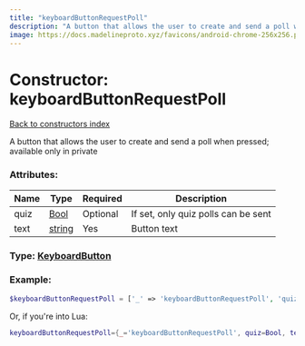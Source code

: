 ```yaml
---
title: "keyboardButtonRequestPoll"
description: "A button that allows the user to create and send a poll when pressed; available only in private"
image: https://docs.madelineproto.xyz/favicons/android-chrome-256x256.png
---
```

# Constructor: keyboardButtonRequestPoll  
[Back to constructors index](index.md)



A button that allows the user to create and send a poll when pressed; available only in private

### Attributes:

| Name     |    Type       | Required | Description |
|----------|---------------|----------|-------------|
|quiz|[Bool](../types/Bool.md) | Optional|If set, only quiz polls can be sent|
|text|[string](../types/string.md) | Yes|Button text|



### Type: [KeyboardButton](../types/KeyboardButton.md)


### Example:

```php
$keyboardButtonRequestPoll = ['_' => 'keyboardButtonRequestPoll', 'quiz' => Bool, 'text' => 'string'];
```  


Or, if you're into Lua:

```lua
keyboardButtonRequestPoll={_='keyboardButtonRequestPoll', quiz=Bool, text='string'}

```


